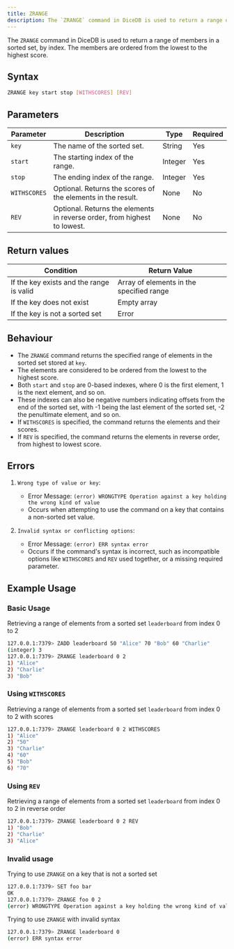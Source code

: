 ```yaml
---
title: ZRANGE
description: The `ZRANGE` command in DiceDB is used to return a range of members in a sorted set, by index. The members are ordered from the lowest to the highest score.
---
```


The `ZRANGE` command in DiceDB is used to return a range of members in a sorted set, by index. The members are ordered from the lowest to the highest score.

## Syntax

```bash
ZRANGE key start stop [WITHSCORES] [REV]
```

## Parameters

| Parameter   | Description                                                                 | Type    | Required |
| ----------- | --------------------------------------------------------------------------- | ------- | -------- |
| `key`       | The name of the sorted set.                                                 | String  | Yes      |
| `start`     | The starting index of the range.                                            | Integer | Yes      |
| `stop`      | The ending index of the range.                                              | Integer | Yes      |
| `WITHSCORES`| Optional. Returns the scores of the elements in the result.                 | None    | No       |
| `REV`       | Optional. Returns the elements in reverse order, from highest to lowest.    | None    | No       |

## Return values

| Condition                              | Return Value |
| -------------------------------------- | ------------ |
| If the key exists and the range is valid | Array of elements in the specified range |
| If the key does not exist              | Empty array  |
| If the key is not a sorted set         | Error        |

## Behaviour

- The `ZRANGE` command returns the specified range of elements in the sorted set stored at `key`.
- The elements are considered to be ordered from the lowest to the highest score.
- Both `start` and `stop` are 0-based indexes, where 0 is the first element, 1 is the next element, and so on.
- These indexes can also be negative numbers indicating offsets from the end of the sorted set, with -1 being the last element of the sorted set, -2 the penultimate element, and so on.
- If `WITHSCORES` is specified, the command returns the elements and their scores.
- If `REV` is specified, the command returns the elements in reverse order, from highest to lowest score.

## Errors

1. `Wrong type of value or key`:
   - Error Message: `(error) WRONGTYPE Operation against a key holding the wrong kind of value`
   - Occurs when attempting to use the command on a key that contains a non-sorted set value.

2. `Invalid syntax or conflicting options`:
   - Error Message: `(error) ERR syntax error`
   - Occurs if the command's syntax is incorrect, such as incompatible options like `WITHSCORES` and `REV` used together, or a missing required parameter.

## Example Usage

### Basic Usage

Retrieving a range of elements from a sorted set `leaderboard` from index 0 to 2

```bash
127.0.0.1:7379> ZADD leaderboard 50 "Alice" 70 "Bob" 60 "Charlie"
(integer) 3
127.0.0.1:7379> ZRANGE leaderboard 0 2
1) "Alice"
2) "Charlie"
3) "Bob"
```

### Using `WITHSCORES`

Retrieving a range of elements from a sorted set `leaderboard` from index 0 to 2 with scores

```bash
127.0.0.1:7379> ZRANGE leaderboard 0 2 WITHSCORES
1) "Alice"
2) "50"
3) "Charlie"
4) "60"
5) "Bob"
6) "70"
```

### Using `REV`

Retrieving a range of elements from a sorted set `leaderboard` from index 0 to 2 in reverse order

```bash
127.0.0.1:7379> ZRANGE leaderboard 0 2 REV
1) "Bob"
2) "Charlie"
3) "Alice"
```

### Invalid usage

Trying to use `ZRANGE` on a key that is not a sorted set

```bash
127.0.0.1:7379> SET foo bar
OK
127.0.0.1:7379> ZRANGE foo 0 2
(error) WRONGTYPE Operation against a key holding the wrong kind of value
```

Trying to use `ZRANGE` with invalid syntax

```bash
127.0.0.1:7379> ZRANGE leaderboard 0
(error) ERR syntax error
```
